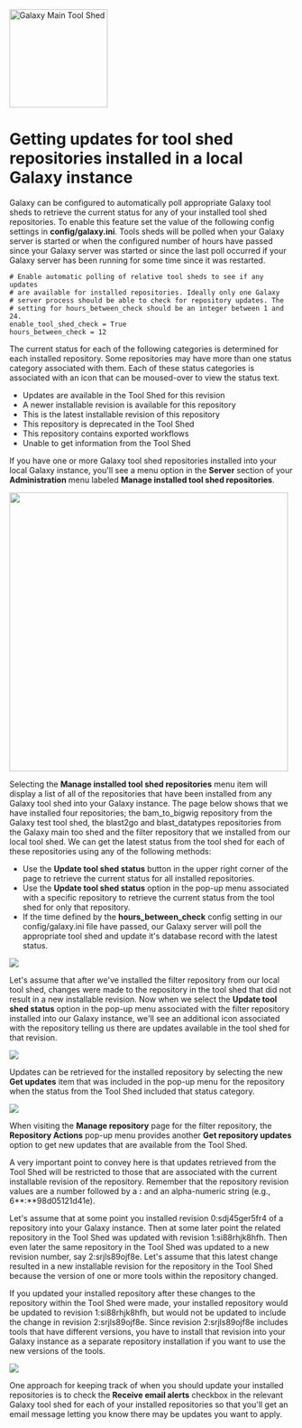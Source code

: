 <div class='center'> <a href='http://toolshed.g2.bx.psu.edu'><img src="/images/logos/ToolShed.jpg" alt="Galaxy Main Tool Shed" height="174" /></a> </div>

# Getting updates for tool shed repositories installed in a local Galaxy instance

Galaxy can be configured to automatically poll appropriate Galaxy tool sheds to retrieve the current status for any of your installed tool shed repositories. To enable this feature set the value of the following config settings in **config/galaxy.ini**. Tools sheds will be polled when your Galaxy server is started or when the configured number of hours have passed since your Galaxy server was started or since the last poll occurred if your Galaxy server has been running for some time since it was restarted.

```
# Enable automatic polling of relative tool sheds to see if any updates
# are available for installed repositories. Ideally only one Galaxy
# server process should be able to check for repository updates. The
# setting for hours_between_check should be an integer between 1 and 24.
enable_tool_shed_check = True
hours_between_check = 12
```


The current status for each of the following categories is determined for each installed repository.  Some repositories may have more than one status category associated with them.  Each of these status categories is associated with an icon that can be moused-over to view the status text.

* Updates are available in the Tool Shed for this revision
* A newer installable revision is available for this repository
* This is the latest installable revision of this repository
* This repository is deprecated in the Tool Shed
* This repository contains exported workflows
* Unable to get information from the Tool Shed

If you have one or more Galaxy tool shed repositories installed into your local Galaxy instance, you'll see a menu option in the **Server** section of your **Administration** menu labeled **Manage installed tool shed repositories**.

<img src="/updating-installed-repositories/admin_menu_manage_installed.png" alt="" height="494" />

Selecting the **Manage installed tool shed repositories** menu item will display a list of all of the repositories that have been installed from any Galaxy tool shed into your Galaxy instance. The page below shows that we have installed four repositories; the bam_to_bigwig repository from the Galaxy test tool shed, the blast2go and blast_datatypes repositories from the Galaxy main too shed and the filter repository that we installed from our local tool shed.  We can get the latest status from the tool shed for each of these repositories using any of the following methods:

* Use the **Update tool shed status** button in the upper right corner of the page to retrieve the current status for all installed repositories.
* Use the **Update tool shed status** option in the pop-up menu associated with a specific repository to retrieve the current status from the tool shed for only that repository.
* If the time defined by the **hours_between_check** config setting in our config/galaxy.ini file have passed, our Galaxy server will poll the appropriate tool shed and update it's database record with the latest status.

![](/updating-installed-repositories/tool_shed_repositories.png)

Let's assume that after we've installed the filter repository from our local tool shed, changes were made to the repository in the tool shed that did not result in a new installable revision.  Now when we select the **Update tool shed status** option in the pop-up menu associated with the filter repository installed into our Galaxy instance, we'll see an additional icon associated with the repository telling us there are updates available in the tool shed for that revision.

![](/updating-installed-repositories/updates_available.png)

Updates can be retrieved for the installed repository by selecting the new **Get updates** item that was included in the pop-up menu for the repository when the status from the Tool Shed included that status category.

![](/updating-installed-repositories/get_updates.png)

When visiting the **Manage repository** page for the filter repository, the **Repository Actions** pop-up menu provides another **Get repository updates** option to get new updates that are available from the Tool Shed.

A very important point to convey here is that updates retrieved from the Tool Shed will be restricted to those that are associated with the current installable revision of the repository. Remember that the repository revision values are a number followed by a **:** and an alpha-numeric string (e.g., 6**:**98d05121d41e).

Let's assume that at some point you installed revision 0:sdj45ger5fr4 of a repository into your Galaxy instance. Then at some later point the related repository in the Tool Shed was updated with revision 1:si88rhjk8hfh. Then even later the same repository in the Tool Shed was updated to a new revision number, say 2:srjls89ojf8e.  Let's assume that this latest change resulted in a new installable revision for the repository in the Tool Shed because the version of one or more tools within the repository changed.

If you updated your installed repository after these changes to the repository within the Tool Shed were made, your installed repository would be updated to revision 1:si88rhjk8hfh, but would not be updated to include the change in revision 2:srjls89ojf8e. Since revision 2:srjls89ojf8e includes tools that have different versions, you have to install that revision into your Galaxy instance as a separate repository installation if you want to use the new versions of the tools.

![](/updating-installed-repositories/manage_repository_popup.png)

One approach for keeping track of when you should update your installed repositories is to check the **Receive email alerts** checkbox in the relevant Galaxy tool shed for each of your installed repositories so that you'll get an email message letting you know there may be updates you want to apply.
